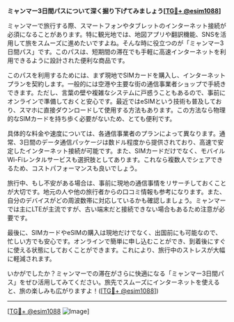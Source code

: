 **ミャンマー3日間パスについて深く掘り下げてみましょう[[TG💪+ @esim1088](https://t.me/s/esim1088)]**

ミャンマーで旅行する際、スマートフォンやタブレットのインターネット接続が必須になることがあります。特に観光地では、地図アプリや翻訳機能、SNSを活用して旅をスムーズに進めたいですよね。そんな時に役立つのが「ミャンマー3日間パス」です。このパスは、短期間の滞在でも手軽に高速インターネットを利用できるように設計された便利な商品です。

このパスを利用するためには、まず現地でSIMカードを購入し、インターネットプランを契約します。一般的には空港や主要な街の通信事業者ショップで手続きできます。ただし、言葉の壁や複雑なシステムに戸惑うこともあるので、事前にオンラインで準備しておくと安心です。最近ではeSIMという技術も普及しており、スマホに直接ダウンロードして使用する方法もあります。この方法なら物理的なSIMカードを持ち歩く必要がないため、とても便利です。

具体的な料金や速度については、各通信事業者のプランによって異なります。通常、3日間のデータ通信パッケージは数ドル程度から提供されており、高速で安定したインターネット接続が可能です。また、SIMカードだけでなく、モバイルWi-Fiレンタルサービスも選択肢としてあります。これなら複数人でシェアできるため、コストパフォーマンスも良いでしょう。

旅行中、もし不安がある場合は、事前に現地の通信事情をリサーチしておくことが大切です。地元の人や他の旅行者からの口コミ情報も参考になります。また、自分のデバイスがどの周波数帯に対応しているかも確認しましょう。ミャンマーでは主にLTEが主流ですが、古い端末だと接続できない場合もあるため注意が必要です。

最後に、SIMカードやeSIMの購入は現地だけでなく、出国前にも可能なので、忙しい方でも安心です。オンラインで簡単に申し込むことができ、到着後にすぐに使える状態にしておくことができます。これにより、旅行中のストレスが大幅に軽減されます。

いかがでしたか？ミャンマーでの滞在がさらに快適になる「ミャンマー3日間パス」をぜひ活用してみてください。旅先でスムーズにインターネットを使えると、旅の楽しみも広がりますよ！([[TG💪+ @esim1088](https://t.me/s/esim1088)])

---

[[TG💪+ @esim1088](https://t.me/s/esim1088) ![Image](https://i.postimg.cc/Y0z9fWf4/image.png)]
